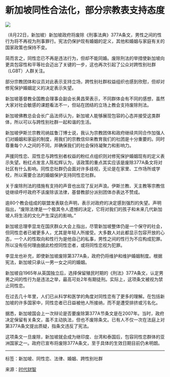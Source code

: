 # 新加坡同性合法化，部分宗教表支持态度

![](https://www.fortunetimes.sg/cn/wp-content/uploads/2022/08/lgbtphoto_canva-1024x576.jpg)

（8月22日，新加坡）新加坡政府将废除《刑事法典》377A条文，男性之间的性行为将不再视为刑事罪行。宪法仍保护现有婚姻的定义，其他和婚姻与家庭有关的国家政策也保持不变。

简而言之，同性恋已不再是违法行为，但却不能同婚。废除刑法的举措使新加坡向更具包容性和平等社会迈出了关键的一步，这也再次引起了公众对跨性别社群（LGBT）人群关注。

部分宗教团体和议员对此表示支持立场，跨性别社群权益组织也感到欣慰，但却对修宪保护婚姻定义的决定表示失望。

新加坡基督教全国教会理事会副会长黄昌荣表示，不同群体会有不同的感想，虽然大家对社会敏感的课题看法不一，但站在团结的立场上教会支持废除刑法。

新加坡佛教总会会长广品法师认为，新加坡人能够展现包容的心态并接受这类群体，所以可以与跨性别社群一起和谐的生活。

新加坡伊斯兰宗教司纳兹鲁汀博士说，我认为宗教团体和政府继续共同合作加强人们对婚姻和家庭的制度，用我们的宗教信仰来教育我们的社团是十分重要的。同时尊重每个人之间的不同，并确保我们的社会保持凝聚力和影响力。

声援同性恋、双性恋与跨性别者权益的粉红点组织则对修宪保护婚姻现有的定义表示失望。粉红点发言人陈松辉认为，该政策的重点其实应该是废除377A条文将对社区有什么影响。同性恋社群仍会面对许多歧视，无论是在家里、工作场所或学校，所以需要合法的婚姻保护支持同性恋社群。

关于废除刑法的措施有支持的声音也出现了反对声浪。伊斯兰教、天主教等宗教信徒继续呼吁政府不该废除该法律，基督教部分派别团体亦表达不赞成。

逾80个教会组成的联盟发表联合声明，表示对政府的决定感到强烈的失望。声明指出，“废除法律是一个极其令人遗憾的决定，它将对我们的孩子和未来几代新加坡人将生活的文化产生深远的影响。”

新加坡总理李显龙在国庆群众大会上指出，尽管新加坡整体仍是一个保守的社会，但同性恋者已被更多人，尤其是年轻人所接受。大多数人对此都显示包容开放的心态，一个人的性取向和性行为是他自己的私事，男性之间的性行为不应构成犯罪。所以没有任何理由据此检控同性恋者，或将同性恋视为犯罪。

李显龙也补充，即使新加坡废除第377A条，政府仍将维护和维护婚姻制度。根据宪法，新加坡只承认一男一女之间的婚姻。

新加坡自1965年从英国独立后，选择保留殖民时期的《刑法》377A条文，认定男男之间的性行为是违法之举，最高可处2年有期徒刑。实际上，这项条文被视为禁止同性恋。

在过去几十年里，人们已从科学和医学的角度对同性恋有了更多的理解。在包括新加坡的许多国家中，同性恋者已日益被他人所接纳，而不是遭受排挤或污名化。

据悉，新加坡国会上一次辩论是否要废除第377A节条文是在2007年。当时，政府决定保留有关条文，虽不主动执法，但也不废除条文。已有人不仅一次在法庭上对第377A条文提出质疑，指条文违反了宪法。

这项条文一旦废除，新加坡就会成为继印度、台湾和泰国后，包容同性恋群体的亚洲国家之一。政府已宣布将废除377A条文，至于具体的生效日期目前仍未明朗。

---

标签：新加坡、同性恋、法律、婚姻、跨性别社群

来源：[时代财智](https://www.fortunetimes.sg/cn/)